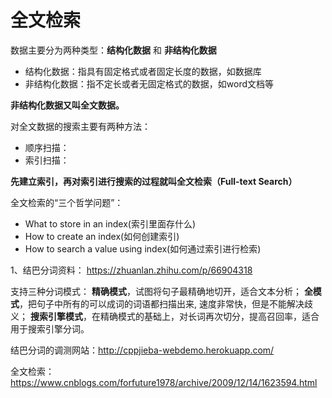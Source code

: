 # 全文检索

数据主要分为两种类型：**结构化数据** 和 **非结构化数据**

* 结构化数据：指具有固定格式或者固定长度的数据，如数据库
* 非结构化数据：指不定长或者无固定格式的数据，如word文档等

**非结构化数据又叫全文数据。**

对全文数据的搜索主要有两种方法：

* 顺序扫描：
* 索引扫描：

**先建立索引，再对索引进行搜索的过程就叫全文检索（Full-text Search）**

全文检索的“三个哲学问题”：

* What to store in an index(索引里面存什么)
* How to create an index(如何创建索引)
* How to search a value using index(如何通过索引进行检索)



1、结巴分词资料： https://zhuanlan.zhihu.com/p/66904318

支持三种分词模式： **精确模式**，试图将句子最精确地切开，适合文本分析； **全模式**，把句子中所有的可以成词的词语都扫描出来, 速度非常快，但是不能解决歧义； **搜索引擎模式**，在精确模式的基础上，对长词再次切分，提高召回率，适合用于搜索引擎分词。



结巴分词的调测网站：http://cppjieba-webdemo.herokuapp.com/

全文检索：https://www.cnblogs.com/forfuture1978/archive/2009/12/14/1623594.html

